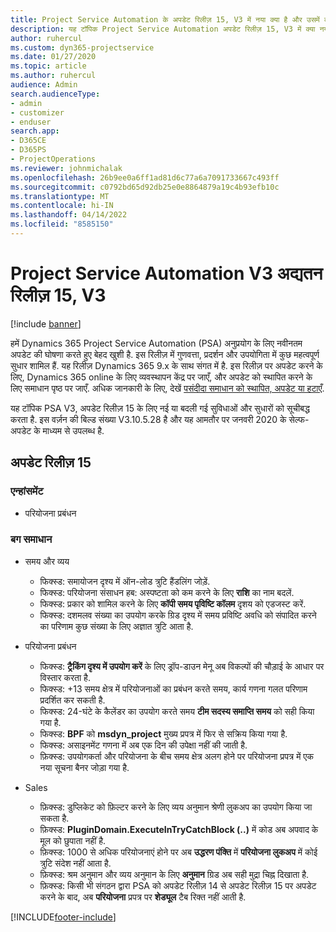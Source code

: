 ```yaml
---
title: Project Service Automation के अपडेट रिलीज़ 15, V3 में नया क्या है और उसमें क्या परिवर्तन हुआ है
description: यह टॉपिक Project Service Automation अपडेट रिलीज़ 15, V3 में क्या नया है, इसके बारे में जानकारी प्रदान करता है.
author: ruhercul
ms.custom: dyn365-projectservice
ms.date: 01/27/2020
ms.topic: article
ms.author: ruhercul
audience: Admin
search.audienceType:
- admin
- customizer
- enduser
search.app:
- D365CE
- D365PS
- ProjectOperations
ms.reviewer: johnmichalak
ms.openlocfilehash: 26b9ee0a6ff1ad81d6c77a6a7091733667c493ff
ms.sourcegitcommit: c0792bd65d92db25e0e8864879a19c4b93efb10c
ms.translationtype: MT
ms.contentlocale: hi-IN
ms.lasthandoff: 04/14/2022
ms.locfileid: "8585150"
---
```

# <a name="project-service-automation-update-release-15-v3"></a>Project Service Automation V3 अद्यतन रिलीज़ 15, V3

[!include [banner](../includes/psa-now-project-operations.md)]

हमें Dynamics 365 Project Service Automation (PSA) अनुप्रयोग के लिए नवीनतम अपडेट की घोषणा करते हुए बेहद खुशी है. इस रिलीज़ में गुणवत्ता, प्रदर्शन और उपयोगिता में कुछ महत्वपूर्ण सुधार शामिल हैं. यह रिलीज़ Dynamics 365 9.x के साथ संगत में है. इस रिलीज़ पर अपडेट करने के लिए, Dynamics 365 online के लिए व्यवस्थापन केंद्र पर जाएँ, और अपडेट को स्थापित करने के लिए समाधान पृष्ठ पर जाएँ. अधिक जानकारी के लिए, देखें [पसंदीदा समाधान को स्थापित, अपडेट या हटाएँ](/power-platform/admin/install-remove-preferred-solution).

यह टॉपिक PSA V3, अपडेट रिलीज़ 15 के लिए नई या बदली गई सुविधाओं और सुधारों को सूचीबद्ध करता है. इस वर्ज़न की बिल्ड संख्या V3.10.5.28 है और यह आमतौर पर जनवरी 2020 के सेल्फ-अपडेट के माध्यम से उपलब्ध है.

## <a name="update-release-15"></a>अपडेट रिलीज़ 15 

### <a name="enhancements"></a>एन्हांसमेंट

- परियोजना प्रबंधन

### <a name="bug-fixes"></a>बग समाधान

- समय और व्यय

  - फिक्स्ड: समायोजन दृश्य में ऑन-लोड त्रुटि हैंडलिंग जोड़ें.
  - फिक्स्ड: परियोजना संसाधन हब: अस्पष्टता को कम करने के लिए **राशि** का नाम बदलें.
  - फिक्स्ड: प्रकार को शामिल करने के लिए **कॉपी समय पृविष्टि कॉलम** दृशय को एडजस्ट करें.
  - फिक्स्ड: दशमलव संख्या का उपयोग करके ग्रिड दृश्य में समय प्रविष्टि अवधि को संपादित करने का परिणाम कुछ संख्या के लिए अज्ञात त्रुटि आता है.

- परियोजना प्रबंधन

  - फिक्स्ड: **ट्रैकिंग दृश्य में उपयोग करें** के लिए ड्रॉप-डाउन मेनू अब विकल्पों की चौड़ाई के आधार पर विस्तार करता है.
  - फिक्स्ड: +13 समय क्षेत्र में परियोजनाओं का प्रबंधन करते समय, कार्य गणना गलत परिणाम प्रदर्शित कर सकती है.
  - फिक्स्ड: 24-घंटे के कैलेंडर का उपयोग करते समय **टीम सदस्य समाप्ति समय** को सही किया गया है.
  - फिक्स्ड: **BPF** को **msdyn_project** मुख्य प्रपत्र में फिर से सक्रिय किया गया है.
  - फिक्स्ड: असाइनमेंट गणना में अब एक दिन की उपेक्षा नहीं की जाती है.
  - फ़िक्स्ड: उपयोगकर्ता और परियोजना के बीच समय क्षेत्र अलग होने पर परियोजना प्रपत्र में एक नया सूचना बैनर जोड़ा गया है.

- Sales

  - फ़िक्स्ड: डुप्लिकेट को फ़िल्टर करने के लिए व्यय अनुमान श्रेणी लुकअप का उपयोग किया जा सकता है.
  - फ़िक्स्ड: **PluginDomain.ExecuteInTryCatchBlock (..)** में कोड अब अपवाद के मूल को छुपाता नहीं है.
  - फ़िक्स्ड: 1000 से अधिक परियोजनाएं होने पर अब **उद्धरण पंक्ति** में **परियोजना लुकअप** में कोई त्रुटि संदेश नहीं आता है.
  - फ़िक्स्ड: श्रम अनुमान और व्यय अनुमान के लिए **अनुमान** ग्रिड अब सही मुद्रा चिह्न दिखाता है.
  - फ़िक्स्ड: किसी भी संगठन द्वारा PSA को अपडेट रिलीज़ 14 से अपडेट रिलीज़ 15 पर अपडेट करने के बाद, अब **परियोजना** प्रपत्र पर **शेड्यूल** टैब रिक्त नहीं आती है.


[!INCLUDE[footer-include](../includes/footer-banner.md)]
